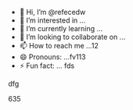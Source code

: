 - 👋 Hi, I’m @refecedw
- 👀 I’m interested in ...
- 🌱 I’m currently learning ...
- 💞️ I’m looking to collaborate on ...
- 📫 How to reach me ...12
- 😄 Pronouns: ...fv113
- ⚡ Fun fact: ...
fds
<!---545
refeced/refeced is a ✨ special ✨ repository because its `README.md` (this file) appears on your GitHub profile.123545
You can click the Preview link to take a look at your changes.
--->dfg
635
